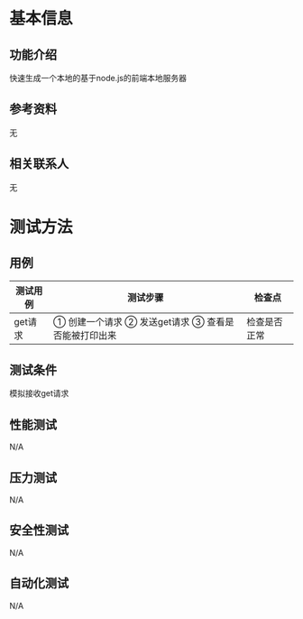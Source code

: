 # 基本信息
## 功能介绍
快速生成一个本地的基于node.js的前端本地服务器
## 参考资料
无
## 相关联系人
无
# 测试方法
## 用例
测试用例 | 测试步骤 | 检查点 
--------|----------|------
get请求  | ① 创建一个请求 ② 发送get请求 ③ 查看是否能被打印出来 | 检查是否正常
## 测试条件
模拟接收get请求
## 性能测试
N/A
## 压力测试
N/A
## 安全性测试
N/A
## 自动化测试
N/A